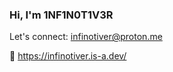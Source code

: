 ### Hi, I'm 1NF1N0T1V3R
Let's connect: <a href="mailto:infinotiver@proton.me">infinotiver@proton.me</a>

🚀 https://infinotiver.is-a.dev/
